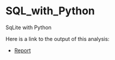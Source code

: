 # SQL_with_Python
SqLite with Python

Here is a link to the output of this analysis:

* [Report](https://github.com/msakande/SQL_with_Python/blob/master/SQL%20with%20Python.md)
